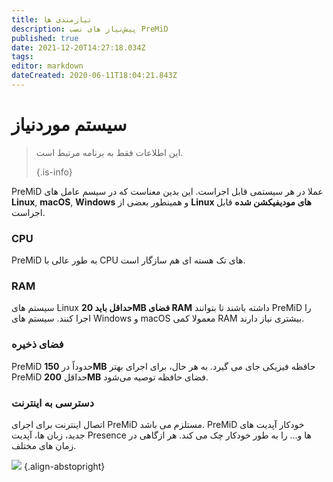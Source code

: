 ```yaml
---
title: نیازمندی ها
description: پیش‌نیاز های نصب PreMiD
published: true
date: 2021-12-20T14:27:18.034Z
tags:
editor: markdown
dateCreated: 2020-06-11T18:04:21.843Z
---
```


# سیستم موردنیاز

> این اطلاعات فقط به برنامه مرتبط است. 
> 
> {.is-info}

PreMiD عملا در هر سیستمی قابل اجراست. این بدین معناست که در سیسم عامل های **Linux**, **macOS**, **Windows** و همینطور بعضی از **Linux های مودیفیکشن شده** قابل اجراست.

### CPU
PreMiD به طور عالی با CPU های تک هسته ای هم سازگار است.

### RAM
سیستم های Linux **حداقل باید 20MB فضای RAM** داشته باشند تا بتوانند PreMiD را اجرا کنند. سیستم های Windows و macOS معمولا کمی RAM بیشتری نیاز دارند.

### فضای ذخیره
PreMiD حدوداً در **150MB** حافظه فیزیکی جای می گیرد. به هر حال، برای اجرای بهتر PreMiD حداقل **200MB** فضای حافظه توصیه می‌شود.

### دسترسی به اینترنت
اتصال اینترنت برای اجرای PreMiD مستلزم می باشد. PreMiD خودکار آپدیت های جدید، زبان ها، آپدیت Presence ها و... را به طور خودکار چک می کند. هر ازگاهی در زمان های مختلف.

![](https://a.icons8.com/ViUXyjOj/f4tFww/svg.svg) {.align-abstopright}
